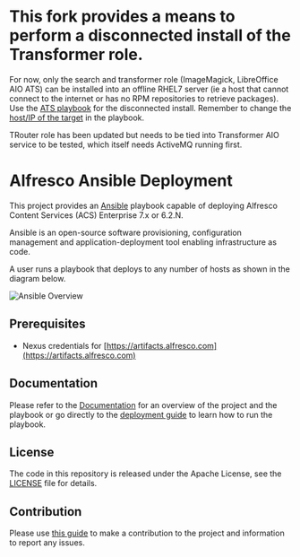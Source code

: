 # This fork provides a means to perform a disconnected install of the Transformer role.
For now, only the search and transformer role (ImageMagick, LibreOffice AIO ATS) can be installed into an offline RHEL7 server (ie a host that cannot connect to the internet or has no RPM repositories to retrieve packages). Use the [ATS playbook](https://github.com/alf-wchong/alfresco-ansible-deployment/blob/Disconnected/playbooks/ats.yml) for the disconnected install. Remember to change the [host/IP of the target](https://github.com/alf-wchong/alfresco-ansible-deployment/blob/a98e00be3e9a6c44b429f6f0280aeb6fec7d117e/playbooks/ats.yml#L11) in the playbook.

TRouter role has been updated but needs to be tied into Transformer AIO service to be tested, which itself needs ActiveMQ running first.


# Alfresco Ansible Deployment

This project provides an [Ansible](https://www.ansible.com) playbook capable of deploying Alfresco Content Services (ACS) Enterprise 7.x or 6.2.N.

Ansible is an open-source software provisioning, configuration management and application-deployment tool enabling infrastructure as code.

A user runs a playbook that deploys to any number of hosts as shown in the diagram below.

![Ansible Overview](./docs/resources/ansible-overview.png)

## Prerequisites

* Nexus credentials for [https://artifacts.alfresco.com](https://artifacts.alfresco.com)

## Documentation

Please refer to the [Documentation](./docs/README.md) for an overview of the project and the playbook or go directly to the [deployment guide](./docs/deployment-guide.md) to learn how to run the playbook.

## License

The code in this repository is released under the Apache License, see the [LICENSE](./LICENSE) file for details.

## Contribution

Please use [this guide](CONTRIBUTING.md) to make a contribution to the project and information to report any issues.
